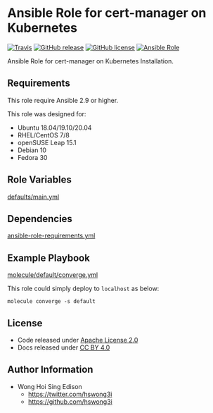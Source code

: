 # Ansible Role for cert-manager on Kubernetes

[![Travis](https://img.shields.io/travis/com/alvistack/ansible-role-kubernetes_cert_manager.svg)](https://travis-ci.com/alvistack/ansible-role-kubernetes_cert_manager)
[![GitHub release](https://img.shields.io/github/release/alvistack/ansible-role-kubernetes_cert_manager.svg)](https://github.com/alvistack/ansible-role-kubernetes_cert_manager)
[![GitHub license](https://img.shields.io/github/license/alvistack/ansible-role-kubernetes_cert_manager.svg)](https://github.com/alvistack/ansible-role-kubernetes_cert_manager/blob/master/LICENSE)
[![Ansible Role](https://img.shields.io/badge/galaxy-alvistack.kubernetes_cert_manager-blue.svg)](https://galaxy.ansible.com/alvistack/kubernetes_cert_manager)

Ansible Role for cert-manager on Kubernetes Installation.

## Requirements

This role require Ansible 2.9 or higher.

This role was designed for:

  - Ubuntu 18.04/19.10/20.04
  - RHEL/CentOS 7/8
  - openSUSE Leap 15.1
  - Debian 10
  - Fedora 30

## Role Variables

[defaults/main.yml](defaults/main.yml)

## Dependencies

[ansible-role-requirements.yml](ansible-role-requirements.yml)

## Example Playbook

[molecule/default/converge.yml](molecule/default/converge.yml)

This role could simply deploy to `localhost` as below:

    molecule converge -s default

## License

  - Code released under [Apache License 2.0](LICENSE)
  - Docs released under [CC BY 4.0](http://creativecommons.org/licenses/by/4.0/)

## Author Information

  - Wong Hoi Sing Edison
      - <https://twitter.com/hswong3i>
      - <https://github.com/hswong3i>
